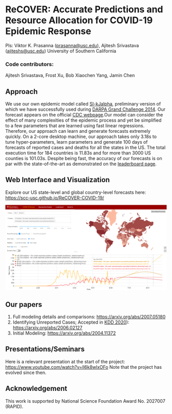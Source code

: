 # ReCOVER: Accurate Predictions and Resource Allocation for COVID-19 Epidemic Response

PIs: Viktor K. Prasanna (prasanna@usc.edu), Ajitesh Srivastava (ajiteshs@usc.edu)
University of Southern California

### Code contributors: 

Ajitesh Srivastava, Frost Xu, Bob Xiaochen Yang, Jamin Chen

## Approach
We use our own epidemic model called [SI-kJalpha](https://arxiv.org/abs/2007.05180), preliminary version of which we have successfully used during [DARPA Grand Challenge 2014](https://news.usc.edu/83180/usc-engineers-earn-national-recognition-for-predicting-disease-outbreaks/). Our forecast appears on the official [CDC webpage](https://www.cdc.gov/coronavirus/2019-ncov/covid-data/forecasting-us.html).Our model can consider the effect of many complexities of the epidemic process and yet be simplified to a few parameters that are learned using fast linear regressions. Therefore, our approach can learn and generate forecasts extremely quickly. On a 2-core desktop machine, our approach takes only 3.18s to tune hyper-parameters, learn parameters and generate 100 days of forecasts of reported cases and deaths for all the states in the US. The total execution time for 184 countries is 11.83s and for more than 3000 US counties is 101.03s. Despite being fast, the accuracy of our forecasts is on par with the state-of-the-art as demonstrated on the [leaderboard page](https://scc-usc.github.io/ReCOVER-COVID-19/#/leaderboard).

## Web Interface and Visualization

Explore our US state-level and global country-level forecasts here: https://scc-usc.github.io/ReCOVER-COVID-19/

![](frontend/screenshot.png)

                       

## Our papers
1. Full modeling details and comparisons: https://arxiv.org/abs/2007.05180
1. Identifying Unreported Cases; Accepted in [KDD 2020](https://www.kdd.org/kdd2020/calls/view/health-day-kdd-2020-ai-for-covid)): https://arxiv.org/abs/2006.02127
1. Initial Modeling: https://arxiv.org/abs/2004.11372

## Presentations/Seminars

Here is a relevant presentation at the start of the project: https://www.youtube.com/watch?v=ll6k8wlxOFo
Note that the project has evolved since then.

## Acknowledgement

This work is supported by National Science Foundation Award No. 2027007 (RAPID).